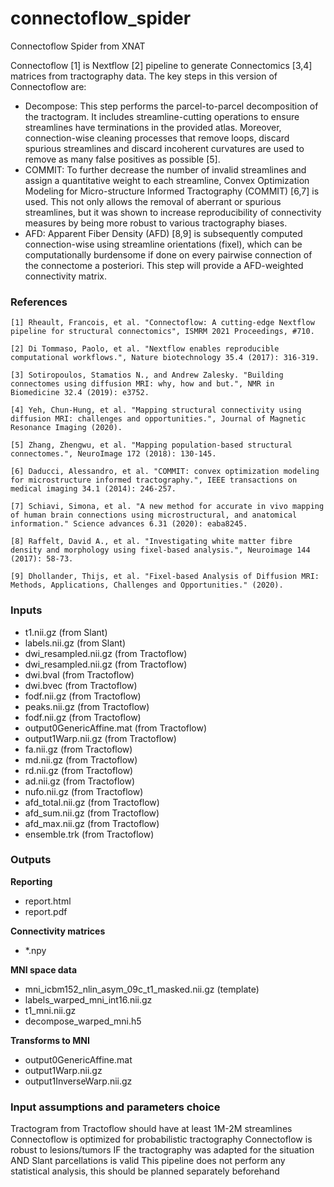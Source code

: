 

# connectoflow_spider
Connectoflow Spider from XNAT

Connectoflow [1] is Nextflow [2] pipeline to generate Connectomics [3,4] matrices from tractography data.
The key steps in this version of Connectoflow are:
- Decompose: This step performs the parcel-to-parcel decomposition of the tractogram. It includes streamline-cutting
    operations to ensure streamlines have terminations in the provided atlas. Moreover, connection-wise cleaning processes
    that remove loops, discard spurious streamlines and discard incoherent curvatures are used to remove as many false
    positives as possible [5].
- COMMIT: To further decrease the number of invalid streamlines and assign a quantitative weight to each streamline,
    Convex Optimization Modeling for Micro-structure Informed Tractography (COMMIT) [6,7] is used. This not only allows the
    removal of aberrant or spurious streamlines, but it was shown to increase reproducibility of connectivity measures by
    being more robust to various tractography biases. 
- AFD: Apparent Fiber Density (AFD) [8,9] is subsequently computed connection-wise using streamline orientations
    (fixel), which can be computationally burdensome if done on every pairwise connection of the connectome a posteriori.
    This step will provide a AFD-weighted connectivity matrix.

### References
    [1] Rheault, Francois, et al. "Connectoflow: A cutting-edge Nextflow pipeline for structural connectomics", ISMRM 2021 Proceedings, #710. 
    
    [2] Di Tommaso, Paolo, et al. "Nextflow enables reproducible  computational workflows.", Nature biotechnology 35.4 (2017): 316-319. 
    
    [3] Sotiropoulos, Stamatios N., and Andrew Zalesky. "Building connectomes using diffusion MRI: why, how and but.", NMR in Biomedicine 32.4 (2019): e3752.
    
    [4] Yeh, Chun-Hung, et al. "Mapping structural connectivity using diffusion MRI: challenges and opportunities.", Journal of Magnetic Resonance Imaging (2020). 
    
    [5] Zhang, Zhengwu, et al. "Mapping population-based structural connectomes.", NeuroImage 172 (2018): 130-145. 
    
    [6] Daducci, Alessandro, et al. "COMMIT: convex optimization modeling for microstructure informed tractography.", IEEE transactions on medical imaging 34.1 (2014): 246-257. 
    
    [7] Schiavi, Simona, et al. "A new method for accurate in vivo mapping of human brain connections using microstructural, and anatomical information." Science advances 6.31 (2020): eaba8245. 
    
    [8] Raffelt, David A., et al. "Investigating white matter fibre density and morphology using fixel-based analysis.", Neuroimage 144 (2017): 58-73. 
    
    [9] Dhollander, Thijs, et al. "Fixel-based Analysis of Diffusion MRI: Methods, Applications, Challenges and Opportunities." (2020).


### Inputs
- t1.nii.gz (from Slant)
- labels.nii.gz (from Slant)
- dwi_resampled.nii.gz (from Tractoflow)
- dwi_resampled.nii.gz (from Tractoflow)
- dwi.bval (from Tractoflow)
- dwi.bvec (from Tractoflow)
- fodf.nii.gz (from Tractoflow)
- peaks.nii.gz (from Tractoflow)
- fodf.nii.gz (from Tractoflow)
- output0GenericAffine.mat (from Tractoflow)
- output1Warp.nii.gz (from Tractoflow)
- fa.nii.gz (from Tractoflow)
- md.nii.gz (from Tractoflow)
- rd.nii.gz (from Tractoflow)
- ad.nii.gz (from Tractoflow)
- nufo.nii.gz (from Tractoflow)
- afd_total.nii.gz (from Tractoflow)
- afd_sum.nii.gz (from Tractoflow)
- afd_max.nii.gz (from Tractoflow)
- ensemble.trk (from Tractoflow)

### Outputs
**Reporting**
- report.html
- report.pdf

**Connectivity matrices**
- *.npy

**MNI space data**
- mni_icbm152_nlin_asym_09c_t1_masked.nii.gz (template)
- labels_warped_mni_int16.nii.gz
- t1_mni.nii.gz
- decompose_warped_mni.h5

**Transforms to MNI**
- output0GenericAffine.mat
- output1Warp.nii.gz
- output1InverseWarp.nii.gz

### Input assumptions and parameters choice
Tractogram from Tractoflow should have at least 1M-2M streamlines
Connectoflow is optimized for probabilistic tractography
Connectoflow is robust to lesions/tumors IF the tractography was adapted for the situation AND Slant parcellations is valid
This pipeline does not perform any statistical analysis, this should be planned separately beforehand